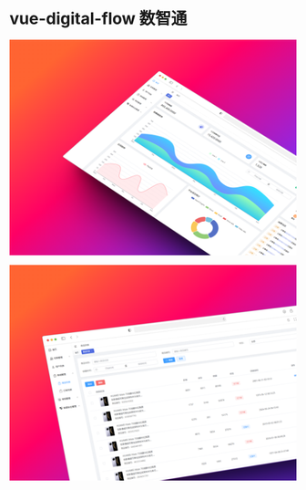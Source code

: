 # vue-digital-flow 数智通

![image](https://github.com/Crayon-chivalry/vue3-element-admin/blob/main/src/assets/git-banner.png)

![image](https://github.com/Crayon-chivalry/vue3-element-admin/blob/main/src/assets/git-banner2.png)

